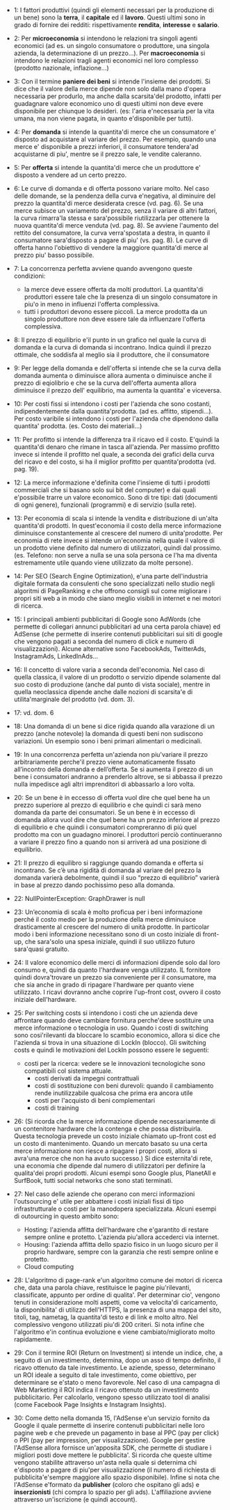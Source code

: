 - 1: I fattori produttivi (quindi gli elementi necessari per la produzione di
un bene) sono la **terra**, il **capitale** ed il **lavoro**. Questi ultimi
sono in grado di fornire dei redditi: rispettivamente **rendita**, **interesse**
e **salario**.

- 2: Per **microeconomia** si intendono le relazioni tra singoli agenti 
economici (ad es. un singolo consumatore o produttore, una singola azienda, la 
determinazione di un prezzo...). Per **macroeconomia** si intendono le 
relazioni tragli agenti economici nel loro complesso (prodotto nazionale,
inflazione...)

- 3: Con il termine **paniere dei beni** si intende l'insieme dei prodotti. Si
dice che il valore della merce dipende non solo dalla mano d'opera necessaria
per produrlo, ma anche dalla scarsita'del prodotto, infatti per guadagnare 
valore economico uno di questi ultimi non deve evere disponibile per chiunque lo
desideri. (es: l'aria e'necessaria per la vita umana, ma non viene pagata, in
quanto e'disponibile per tutti).

- 4: Per **domanda** si intende la quantita'di merce che un consumatore e'
disposto ad acquistare al variare del prezzo. Per esempio, quando una merce e'
disponibile a prezzi inferiori, il consumatore tendera'ad acquistarne di piu',
mentre se il prezzo sale, le vendite caleranno.

- 5: Per **offerta** si intende la quantita'di merce che un produttore e'
disposto a vendere ad un certo prezzo.

- 6: Le curve di domanda e di offerta possono variare molto. Nel caso delle
domande, se la pendenza della curva e'negativa, al diminuire del prezzo la
quantita'di merce desiderata cresce (vd. pag. 6). Se una merce subisce un 
variamento del prezzo, senza il variare di altri fattori, la curva rimarra'la
stessa e sara'possibile riutilizzarla per ottenere la nuova quantita'di merce
venduta (vd. pag. 8). Se avviene l'aumento del rettito del consumatore, la
curva verra'spostata a destra, in quanto il consumatore sara'disposto a pagare
di piu' (vs. pag. 8). Le curve di offerta hanno l'obiettivo di vendere la
maggiore quantita'di merce al prezzo piu' basso possibile.

- 7: La concorrenza perfetta avviene quando avvengono queste condizioni:
  - la merce deve essere offerta da molti produttori. La quantita'di produttori
	  essere tale che la presenza di un singolo consumatore in piu'o in meno in
		influenzi l'offerta complessiva.
  - tutti i produttori devono essere piccoli. La merce prodotta da un singolo
	  produttore non deve essere tale da influenzare l'offerta complessiva.

- 8: Il prezzo di equilibrio e'il punto in un grafico nel quale la curva di domanda e
la curva di domanda si incontrano. Indica quindi il prezzo ottimale, che 
soddisfa al meglio sia il produttore, che il consumatore

- 9: Per legge della domanda e dell'offerta si intende che se la curva della domanda
aumenta o diminuisce allora aumenta o diminuisce anche il prezzo di eqiolibrio e
che se la curva dell'offerta aumenta allora diminuisce il prezzo dell'
equilibrio, ma aumenta la quantita' e viceversa.

- 10: Per costi fissi si intendono i costi per l'azienda che sono costanti,
indipendentemente dalla quantita'prodotta. (ad es. affitto, stipendi...). Per
costo varibile si intendono i costi per l'azienda che dipendono dalla quantita'
prodotta. (es. Costo dei materiali...)

- 11: Per profitto si intende la differenza tra il ricavo ed il costo. E'quindi
la quantita'di denaro che rimane in tasca all'azienda. Per massimo profitto 
invece si intende il profitto nel quale, a seconda dei grafici della curva del
ricavo e del costo, si ha il miglior profitto per quantita'prodotta (vd. pag. 
19).

- 12: La merce informazione e'definita come l'insieme di tutti i prodotti 
commerciali che si basano solo sui bit del computer) e dai quali e'possibile 
trarre un valore economico. Sono di tre tipi: dati (documenti di ogni genere), 
funzionali (programmi) e di servizio (sulla rete).

- 13: Per economia di scala si intende la vendita e distribuzione di un'alta
quantita'di prodotti. In quest'economia il costo della merce informazione
diminuisce constantemente al crescere del numero di unita'prodotte. Per economia
di rete invece si intende un'economia nella quale il valore di un prodotto viene 
definito dal numero di utilizzatori, quindi dal prossimo. (es. Telefono: non 
serve a nulla se una sola persona ce l'ha ma diventa estremamente utile quando
viene utilizzato da molte persone).

- 14: Per SEO (Search Engine Optimization), e'una parte dell'industria digitale
formata da consulenti che sono specializzati nello studio negli algoritmi di
PageRanking e che offrono consigli sul come migliorare i propri siti web a in 
modo che siano meglio visibili in internet e nei motori di ricerca.

- 15: I principali ambienti pubblicitari di Google sono AdWords (che permette
di collegari annunci pubblicitari ad una certa parola chiave) ed AdSense (che
permette di inserire contenuti pubblicitari sui siti di google che vengono
pagati a seconda del numero di click e numero di visualizzazioni). Alcune
alternative sono FacebookAds, TwitterAds, InstagramAds, LinkedInAds...

- 16: Il concetto	di valore varia a seconda dell'economia. Nel caso di quella
classica, il valore di un prodotto o servizio dipende solamente dal suo costo di 
produzione (anche dal punto di vista sociale), mentre in quella neoclassica 
dipende anche dalle nozioni di scarsita'e di utilita'marginale del prodotto (vd.
dom. 3).

- 17: vd. dom. 6

- 18: Una domanda di un bene si dice rigida quando alla varazione di un prezzo
(anche notevole) la domanda di questi beni non sudiscono variazioni. Un esempio
sono i beni primari alimentari o medicinali.

- 19: In una concorrenza perfetta un'azienda non piu'variare il prezzo 
arbitrariamente perche'il prezzo viene automaticamente fissato all’incontro
della domanda e dell’offerta. Se si aumenta il prezzo di un bene i consumatori 
andranno a prenderlo altrove, se si abbassa il prezzo nulla impedisce agli altri
imprenditori di abbassarlo a loro volta.

- 20: Se un bene è in eccesso di offerta vuol dire che quel bene ha un prezzo 
superiore al prezzo di equilibrio e che quindi ci sarà meno domanda da parte dei
consumatori. Se un bene è in eccesso di domanda allora vuol dire che quel bene 
ha un prezzo inferiore al prezzo di equilibrio e che quindi i consumatori 
compreranno di più quel prodotto ma con un guadagno minorei. I produttori perciò
continueranno a variare il prezzo fino a quando non si arriverà ad una posizione 
di equilibrio.

- 21: Il prezzo di equilibro si raggiunge quando domanda e offerta si incontrano.
Se c’è una rigidità di domanda al variare del prezzo la domanda varierà 
debolmente, quindi il suo “prezzo di equilibrio” varierà in base al prezzo dando 
pochissimo peso alla domanda.

- 22: NullPointerException: GraphDrawer is null

- 23: Un’economia di scala è molto proficua per i beni informazione perché il 
costo medio per la produzione della merce diminuisce drasticamente al crescere 
del numero di unità prodotte. In particolar modo i beni informazione necessitano
sono di un costo iniziale di front-up, che sara'solo una spesa iniziale, quindi
il suo utilizzo futuro sara'quasi gratuito.

- 24: Il valore economico delle merci di informazioni dipende solo dal loro
consumo e, quindi da quanto l'hardware venga utilizzato. IL fornitore quindi
dovra'trovare un prezzo sia conveniente per il consumatore, ma che sia anche
in grado di ripagare l'hardware per quanto viene utilizzato. I ricavi dovranno
anche coprire l'up-front cost, ovvero il costo iniziale dell'hardware. 

- 25: Per switching costs si intendono i costi che un azienda deve affrontare
quando deve cambiare fornitura perche'deve sostituire una merce informazione o
tecnologia in uso. Quando i costi di switching sono cosi'rilevanti da bloccare
lo scambio economico, allora si dice che l'azienda si trova in una situazione di
LockIn (blocco). Gli switching costs e quindi le motivazioni del LockIn possono
essere le seguenti:
  - costi per la ricerca: vedere se le innovazioni tecnologiche sono compatibili
	col sistema attuale.
    - costi derivati da impegni contrattuali
    - costi di sostituzione con beni durevoli: quando il cambiamento rende
    inutilizzabile qualcosa che prima era ancora utile
    - costi per l'acquisto di beni complementari
    - costi di training

- 26: (Si ricorda che la merce informazione dipende necessariamente di un 
contenitore hardware che la contenga e che possa distribuirla. Questa tecnologia
prevede un costo iniziale chiamato up-front cost ed un costo di mantenimento.
Quando un mercato basato su una certa merce informazione non riesce a ripagare i
propri costi, allora si avra'una merce che non ha avuto successo.)
Si dice esternita'di rete, una economia che dipende dal numero di utilizzatori
per definire la qualita'dei propri prodotti. Alcuni esempi sono Google plus, 
PlanetAll e SurfBook, tutti social networks che sono stati terminati.

- 27: Nel caso delle aziende che operano con merci informazioni l'outsourcing e'
utile per abbattere i costi iniziali fissi di tipo infrastrutturale o costi per
la manodopera specializzata. Alcuni esempi di outourcing in questo ambito sono:
  - Hosting: l'azienda affitta dell'hardware che e'garantito di restare sempre
	online e protetto. L'azienda piu'allora accederci via internet.
  - Housing: l'azienda affitta dello spazio fisico in un luogo sicuro per il
	proprio hardware, sempre con la garanzia che resti sempre online e protetto.
  - Cloud computing

- 28: L'algoritmo di page-rank e'un algoritmo comune dei motori di ricerca che,
data una parola chiave, restituisce le pagine piu'rilevanti, classificate, 
appunto per ordine di qualita'. Per determinar cio', vengono tenuti in 
considerazione molti aspetti, come va velocita'di caricamento, la disponibilita'
di utilizzo dell'HTTPS, la presenza di una mappa del sito, titoli, tag, nametag,
la quantita'di testo e di link e molto altro. Nel complessivo vengono utilizzati
piu'di 200 criteri. Si nota infine che l'algoritmo e'in continua evoluzione e
viene cambiato/migliorato molto rapidamente.

- 29: Con il termine ROI (Return on Investment) si intende un indice, che, a 
seguito di un investimento, determina, dopo un asso di tempo definito, il ricavo 
ottenuto da tale investimento. Le aziende, spesso, determinano un ROI ideale
a seguito di tale investimento, come obiettivo, per determinare se e'stato o 
meno favorevole. Nel caso di una campagna di Web Marketing il ROI indica il
ricavo ottenuto da un investimento pubblicitario. Per calcolarlo, vengono spesso
utilizzato tool di analisi (come Facebook Page Insights e Instagram Insights).

- 30: Come detto nella domanda 15, l'AdSense e'un servizio fornito da Google il
quale permette di inserire contenuti pubblicitari nelle loro pagine web e che
prevede un pagamento in base al PPC (pay per click) o PPI (pay per impression,
per visualizzazione). Google per gestire l'AdSense allora fornisce un'apposita
SDK, che permette di studiare i migliori posti dove mettere le pubblicita'.
Si ricorda che queste ultime vengono stabilite attraverso un'asta nella quale
si deternima chi e'disposto a pagare di piu'per visualizzazione (il numero di
richiesta di pubblicita'e'sempre maggiore allo spazio disponibile). Infine si 
nota che l'AdSense e'formato da **publisher** (coloro che ospitano gli ads) e 
**inserzionisti** (chi compra lo spazio per gli ads). L'affiliazione avviene 
attraverso un'iscrizione (e quindi account). 

